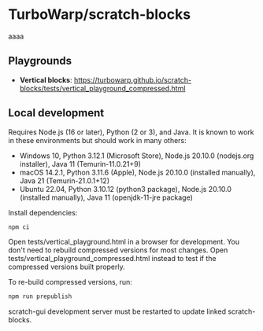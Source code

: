 # TurboWarp/scratch-blocks
aaaa
## Playgrounds

 - **Vertical blocks**: https://turbowarp.github.io/scratch-blocks/tests/vertical_playground_compressed.html

## Local development

Requires Node.js (16 or later), Python (2 or 3), and Java. It is known to work in these environments but should work in many others:

 - Windows 10, Python 3.12.1 (Microsoft Store), Node.js 20.10.0 (nodejs.org installer), Java 11 (Temurin-11.0.21+9)
 - macOS 14.2.1, Python 3.11.6 (Apple), Node.js 20.10.0 (installed manually), Java 21 (Temurin-21.0.1+12)
 - Ubuntu 22.04, Python 3.10.12 (python3 package), Node.js 20.10.0 (installed manually), Java 11 (openjdk-11-jre package)

Install dependencies:

```sh
npm ci
```

Open tests/vertical_playground.html in a browser for development. You don't need to rebuild compressed versions for most changes. Open tests/vertical_playground_compressed.html instead to test if the compressed versions built properly.

To re-build compressed versions, run:

```sh
npm run prepublish
```

scratch-gui development server must be restarted to update linked scratch-blocks.

<!--
#### Scratch Blocks is a library for building creative computing interfaces.
[![CircleCI](https://dl.circleci.com/status-badge/img/gh/LLK/scratch-blocks/tree/develop.svg?style=shield)](https://dl.circleci.com/status-badge/redirect/gh/LLK/scratch-blocks/tree/develop)

![](https://cloud.githubusercontent.com/assets/747641/15227351/c37c09da-1854-11e6-8dc7-9a298f2b1f01.jpg)

<!--
## Introduction
Scratch Blocks is a fork of Google's [Blockly](https://github.com/google/blockly) project that provides a design specification and codebase for building creative computing interfaces. Together with the [Scratch Virtual Machine (VM)](https://github.com/LLK/scratch-vm) this codebase allows for the rapid design and development of visual programming interfaces. Unlike [Blockly](https://github.com/google/blockly), Scratch Blocks does not use [code generators](https://developers.google.com/blockly/guides/configure/web/code-generators), but rather leverages the [Scratch Virtual Machine](https://github.com/LLK/scratch-vm) to create highly dynamic, interactive programming environments.

*This project is in active development and should be considered a "developer preview" at this time.*

## Two Types of Blocks
![](https://cloud.githubusercontent.com/assets/747641/15255731/dad4d028-190b-11e6-9c16-8df7445adc96.png)

Scratch Blocks brings together two different programming "grammars" that the Scratch Team has designed and continued to refine over the past decade. The standard [Scratch](https://scratch.mit.edu) grammar uses blocks that snap together vertically, much like LEGO bricks. For our [ScratchJr](https://scratchjr.org) software, intended for younger children, we developed blocks that are labelled with icons rather than words, and snap together horizontally rather than vertically. We have found that the horizontal grammar is not only friendlier for beginning programmers but also better suited for devices with small screens.

## Documentation
The "getting started" guide including [FAQ](https://scratch.mit.edu/developers#faq) and [design documentation](https://github.com/LLK/scratch-blocks/wiki/Design) can be found in the [wiki](https://github.com/LLK/scratch-blocks/wiki).

## Donate
We provide [Scratch](https://scratch.mit.edu) free of charge, and want to keep it that way! Please consider making a [donation](https://secure.donationpay.org/scratchfoundation/) to support our continued engineering, design, community, and resource development efforts. Donations of any size are appreciated. Thank you!
-->
